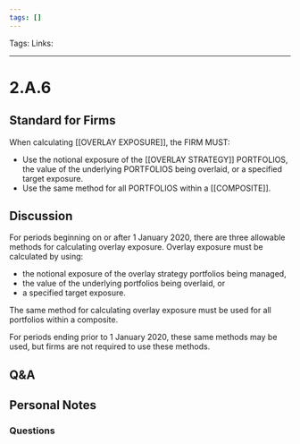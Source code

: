 ```yaml
---
tags: []
---
```

Tags: 
Links: 
___
# 2.A.6
## Standard for Firms
When calculating [[OVERLAY EXPOSURE]], the FIRM MUST:
- Use the notional exposure of the [[OVERLAY STRATEGY]] PORTFOLIOS, the value of the underlying PORTFOLIOS being overlaid, or a specified target exposure.
- Use the same method for all PORTFOLIOS within a [[COMPOSITE]].
## Discussion
For periods beginning on or after 1 January 2020, there are three allowable methods for calculating overlay exposure. Overlay exposure must be calculated by using:
- the notional exposure of the overlay strategy portfolios being managed,
- the value of the underlying portfolios being overlaid, or
- a specified target exposure.

The same method for calculating overlay exposure must be used for all portfolios within a composite.

For periods ending prior to 1 January 2020, these same methods may be used, but firms are not required to use these methods.
## Q&A

## Personal Notes

### Questions